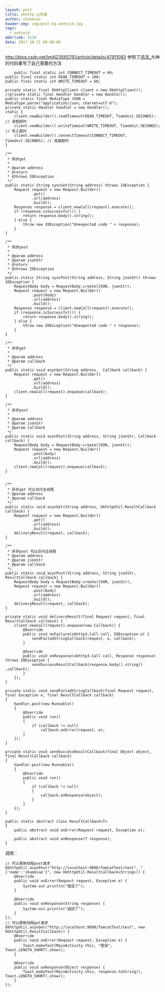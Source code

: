 ```yaml
---
layout: post
title: okhttp-公共类
author: shaomiao
header-img: img/post-bg-android.jpg
tags:
  - android
abbrlink: 3134
date: 2017-10-21 00:00:00
---
```

http://blog.csdn.net/lmj623565791/article/details/47911083
参照了[鸿洋_](http://my.csdn.net/lmj623565791)大神的代码重写了自己需要的方法

		public final static int CONNECT_TIMEOUT = 60;
	public final static int READ_TIMEOUT = 100;
	public final static int WRITE_TIMEOUT = 60;

	private static final OkHttpClient client = new OkHttpClient();
	//private static final Handler handler = new Handler();
	public static final MediaType JSON = MediaType.parse("application/json; charset=utf-8");
	private static Handler handler = new Handler();
	static {
		client.newBuilder().readTimeout(READ_TIMEOUT, TimeUnit.SECONDS); // 读取超时
		client.newBuilder().writeTimeout(WRITE_TIMEOUT, TimeUnit.SECONDS); // 写入超时
		client.newBuilder().connectTimeout(CONNECT_TIMEOUT, TimeUnit.SECONDS); // 连接超时
	}

	/**
	 * 同步get
	 *
	 * @param address
	 * @return
	 * @throws IOException
	 */
	public static String syncGet(String address) throws IOException {
		Request request = new Request.Builder()
				.get()
				.url(address)
				.build();
		Response response = client.newCall(request).execute();
		if (response.isSuccessful()) {
			return response.body().string();
		} else {
			throw new IOException("Unexpected code " + response);
		}
	}

	/**
	 * 同步post
	 *
	 * @param address
	 * @param jsonStr
	 * @return
	 * @throws IOException
	 */
	public static String syncPost(String address, String jsonStr) throws IOException {
		RequestBody body = RequestBody.create(JSON, jsonStr);
		Request request = new Request.Builder()
				.post(body)
				.url(address)
				.build();
		Response response = client.newCall(request).execute();
		if (response.isSuccessful()) {
			return response.body().string();
		} else {
			throw new IOException("Unexpected code " + response);
		}
	}

	/**
	 * 异步get
	 *
	 * @param address
	 * @param callback
	 */
	public static void asynGet(String address,  Callback callback) {
		Request request = new Request.Builder()
				.get()
				.url(address)
				.build();
		client.newCall(request).enqueue(callback);
	}

	/**
	 * 异步post
	 *
	 * @param address
	 * @param jsonStr
	 * @param callback
	 */
	public static void asynPost(String address, String jsonStr, Callback callback) {
		RequestBody body = RequestBody.create(JSON, jsonStr);
		Request request = new Request.Builder()
				.post(body)
				.url(address)
				.build();
		client.newCall(request).enqueue(callback);
	}


	/**
	 * 异步get 可以访问主线程
	 * @param address
	 * @param callback
	 */
	public static void asynGet(String address, OkhttpUtil.ResultCallback callback) {
		Request request = new Request.Builder()
				.get()
				.url(address)
				.build();
		deliveryResult(request, callback);
	}

	/**
	 * 异步post 可以访问主线程
	 * @param address
	 * @param jsonStr
	 * @param callback
	 */
	public static void asynPost(String address, String jsonStr, ResultCallback callback) {
		RequestBody body = RequestBody.create(JSON, jsonStr);
		Request request = new Request.Builder()
				.post(body)
				.url(address)
				.build();
		deliveryResult(request, callback);
	}

	private static void deliveryResult(final Request request, final ResultCallback callback) {
		client.newCall(request).enqueue(new Callback() {
			@Override
			public void onFailure(okhttp3.Call call, IOException e) {
				sendFailedStringCallback(request, e, callback);
			}

			@Override
			public void onResponse(okhttp3.Call call, Response response) throws IOException {
				sendSuccessResultCallback(response.body().string() ,callback);
			}
		});
	}

	private static void sendFailedStringCallback(final Request request, final Exception e, final ResultCallback callback)
	{
		handler.post(new Runnable()
		{
			@Override
			public void run()
			{
				if (callback != null)
					callback.onError(request, e);
			}
		});
	}

	private static void sendSuccessResultCallback(final Object object, final ResultCallback callback)
	{
		handler.post(new Runnable()
		{
			@Override
			public void run()
			{
				if (callback != null)
				{
					callback.onResponse(object);
				}
			}
		});
	}

	public static abstract class ResultCallback<T>
	{
		public abstract void onError(Request request, Exception e);

		public abstract void onResponse(T response);
	}




调用：


	// 可以更新线程post请求
	OkhttpUtil.asynPost("http://localhost:9090/TomcatTest/test", "{'name':'shaomiao'}", new OkhttpUtil.ResultCallback<String>() {
		@Override
		public void onError(Request request, Exception e) {
			System.out.println("错误了");
		}

		@Override
		public void onResponse(String response) {
			System.out.println("返回了");
		}
	});
	// 可以更新线程get请求
	OkhttpUtil.asynGet("http://localhost:9090/TomcatTest/test", new OkhttpUtil.ResultCallback() {
		@Override
		public void onError(Request request, Exception e) {
			Toast.makeText(MainActivity.this, "错误", Toast.LENGTH_SHORT).show();
		}

		@Override
		public void onResponse(Object response) {
			Toast.makeText(MainActivity.this, response.toString(), Toast.LENGTH_SHORT).show();
		}
	});
